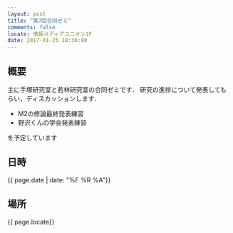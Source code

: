 ```yaml
---
layout: post
title: "第7回合同ゼミ"
comments: false
locate: 情報メディアユニオン1F
date: 2017-01-25 18:30:00
---
```


## 概要

主に手塚研究室と若林研究室の合同ゼミです．
研究の進捗について発表してもらい，ディスカッションします．

- M2の修論最終発表練習
- 野沢くんの学会発表練習

を予定しています

## 日時

{{ page.date | date: "%F %R %A"}}

## 場所

{{ page.locate}}
